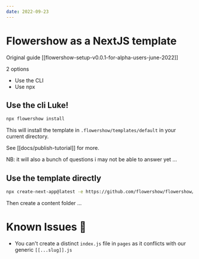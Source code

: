 ```yaml
---
date: 2022-09-23
---
```


# Flowershow as a NextJS template

Original guide [[flowershow-setup-v0.0.1-for-alpha-users-june-2022]]

2 options

- Use the CLI
- Use npx

## Use the cli Luke!

```bash
npx flowershow install
```

This will install the template in `.flowershow/templates/default` in your current directory.

See [[docs/publish-tutorial]] for more.

NB: it will also a bunch of questions i may not be able to answer yet ...

## Use the template directly

```bash
npx create-next-app@latest -e https://github.com/flowershow/flowershow/tree/main/templates/default
```

Then create a content folder ...

# Known Issues 🐛

- You can't create a distinct `index.js` file in `pages` as it conflicts with our generic `[[...slug]].js`
